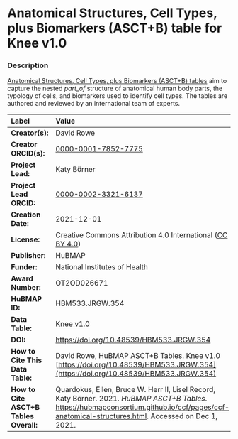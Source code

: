 # Anatomical Structures, Cell Types, plus Biomarkers (ASCT+B) table for Knee v1.0

### Description
[Anatomical Structures, Cell Types, plus Biomarkers (ASCT+B) tables](https://hubmapconsortium.github.io/ccf/pages/ccf-anatomical-structures.html) aim to capture the nested *part_of* structure of anatomical human body parts, the typology of cells, and biomarkers used to identify cell types. The tables are authored and reviewed by an international team of experts.

| Label | Value |
| :------------- |:-------------|
| **Creator(s):** | David Rowe |
| **Creator ORCID(s):** | [0000-0001-7852-7775](https://orcid.org/0000-0001-7852-7775) |
| **Project Lead:** | Katy B&ouml;rner |
| **Project Lead ORCID:** | [0000-0002-3321-6137](https://orcid.org/0000-0002-3321-6137) |
| **Creation Date:** | 2021-12-01 |
| **License:** | Creative Commons Attribution 4.0 International ([CC BY 4.0](https://creativecommons.org/licenses/by/4.0/)) |
| **Publisher:** | HuBMAP |
| **Funder:** | National Institutes of Health |
| **Award Number:** | OT2OD026671 |
| **HuBMAP ID:** | HBM533.JRGW.354 |
| **Data Table:** | [Knee v1.0](https://hubmapconsortium.github.io/ccf-releases/v1.1/asct-b/ASCT-B_VH_Knee.csv)  |
| **DOI:** | https://doi.org/10.48539/HBM533.JRGW.354 |
| **How to Cite This Data Table:** | David Rowe, HuBMAP ASCT+B Tables. Knee v1.0 [https://doi.org/10.48539/HBM533.JRGW.354](https://doi.org/10.48539/HBM533.JRGW.354) |
| **How to Cite ASCT+B Tables Overall:** | Quardokus, Ellen, Bruce W. Herr II, Lisel Record, Katy B&ouml;rner. 2021. *HuBMAP ASCT+B Tables*. https://hubmapconsortium.github.io/ccf/pages/ccf-anatomical-structures.html. Accessed on Dec 1, 2021. |

